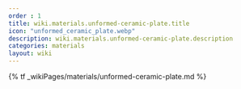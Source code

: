 ```yaml
---
order : 1
title: wiki.materials.unformed-ceramic-plate.title
icon: "unformed_ceramic_plate.webp"
description: wiki.materials.unformed-ceramic-plate.description
categories: materials
layout: wiki
---
```


{% tf _wikiPages/materials/unformed-ceramic-plate.md %}